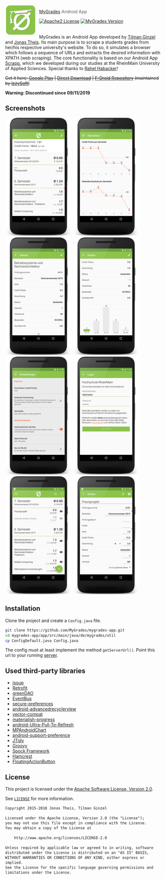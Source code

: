 <img src="assets/logo.png?raw=true" align="left" width="100px" height="100px"/>
<img align="left" width="0" height="100px" hspace="5"/>

> [MyGrades](https://mygrades.de/) Android App

[![Apache2 License](https://img.shields.io/badge/license-APACHE2-blue.svg?style=flat-square)](/LICENSE)
[![MyGrades Version](https://img.shields.io/badge/mygrades-1.2.1-8BC34A.svg?style=flat-square)](https://mygrades.de)
<br><br><br>
MyGrades is an Android App developed by [Tilman Ginzel](https://github.com/tilmanginzel) and [Jonas Theis](https://github.com/jonastheis). Its main purpose is to scrape a students grades from her/his respective university's website. To do so, it simulates a browser which follows a sequence of URLs and extracts the desired information with XPATH (web scraping). The core functionality is based on our Android App [Scrapp](https://github.com/tilmanginzel/scrapp), which we developed during our studies at the RheinMain University of Applied Sciences. Special thanks to [Rahel Habacker](https://github.com/RedHilarious)!

~~Get it here: 
[Google Play](https://play.google.com/store/apps/details?id=de.mygrades) | 
[Direct Download](https://github.com/MyGrades/mygrades-app/releases/download/1.2.0/app-release-1.2.0.apk) | 
[F-Droid Repository](https://apt.izzysoft.de/fdroid/index/apk/de.mygrades) (maintained by [IzzySoft](https://github.com/IzzySoft))~~

**Warning: Discontinued since 09/11/2019**

## Screenshots
<span><img src="assets/screen-overview.jpg?raw=true" width="215px" /></span>
<span><img src="assets/screen-statistics.jpg?raw=true" width="215px" /></span>
<span><img src="assets/screen-detail1.jpg?raw=true" width="215px" /></span>
<span><img src="assets/screen-detail2.jpg?raw=true" width="215px" /></span>
<span><img src="assets/screen-settings.jpg?raw=true" width="215px" /></span>
<span><img src="assets/screen-login-filled.jpg?raw=true" width="215px" /></span>
<span><img src="assets/screen-edit-overview.jpg?raw=true" width="215px" /></span>
<span><img src="assets/screen-edit-detailed.jpg?raw=true" width="215px" /></span>

## Installation

Clone the project and create a `Config.java` file.

```bash
git clone https://github.com/MyGrades/mygrades-app.git
cd mygrades-app/app/src/main/java/de/mygrades/util
cp ConfigDefault.java Config.java
```

The config must at least implement the method `getServerUrl()`.
Point this url to your running [server](https://github.com/MyGrades/mygrades-server).

## Used third-party libraries
* [jsoup](http://jsoup.org/)
* [Retrofit](http://square.github.io/retrofit/)
* [greenDAO](https://github.com/greenrobot/greenDAO)
* [EventBus](https://github.com/greenrobot/EventBus)
* [secure-preferences](https://github.com/scottyab/secure-preferences)
* [android-advancedrecyclerview](https://github.com/h6ah4i/android-advancedrecyclerview)
* [vector-compat](https://github.com/wnafee/vector-compat)
* [materialish-progress](https://github.com/pnikosis/materialish-progress)
* [android-Ultra-Pull-To-Refresh](https://github.com/liaohuqiu/android-Ultra-Pull-To-Refresh)
* [MPAndroidChart](https://github.com/PhilJay/MPAndroidChart)
* [android-support-preference](https://github.com/consp1racy/android-support-preference)
* [JTidy](http://jtidy.sourceforge.net/)
* [Groovy](http://www.groovy-lang.org/)
* [Spock Framework](https://github.com/spockframework/spock)
* [Hamcrest](http://hamcrest.org/)
* [FloatingActionButton](https://github.com/makovkastar/FloatingActionButton)

## License

This project is licensed under the [Apache Software License, Version 2.0](http://www.apache.org/licenses/LICENSE-2.0).

See [`LICENSE`](LICENSE) for more information.

    Copyright 2015-2018 Jonas Theis, Tilman Ginzel

    Licensed under the Apache License, Version 2.0 (the "License");
    you may not use this file except in compliance with the License.
    You may obtain a copy of the License at

        http://www.apache.org/licenses/LICENSE-2.0

    Unless required by applicable law or agreed to in writing, software
    distributed under the License is distributed on an "AS IS" BASIS,
    WITHOUT WARRANTIES OR CONDITIONS OF ANY KIND, either express or implied.
    See the License for the specific language governing permissions and
    limitations under the License.
